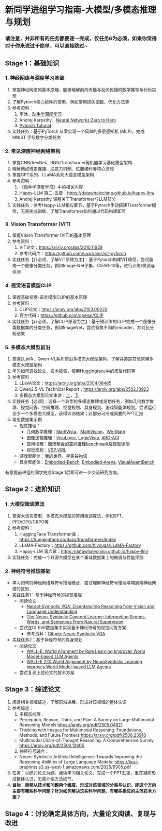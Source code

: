 # 新同学进组学习指南-大模型/多模态推理与规划

### 请注意，并非所有的任务都要逐一完成，仅任务6为必须，如果你觉得对于你来说过于简单，可以直接跳过~

## Stage 1：基础知识

### 1. 神经网络与深度学习基础
  1. 掌握神经网络的基本原理，能够理解前向传播与反向传播的数学推导与代码实现
  2. 了解Pytorch核心组件的使用，例如常用损失函数、优化方法等
  3. 参考资料：
     1. 李沐，[动手学深度学习](https://zh.d2l.ai/)
     2. Andrej Karpathy，[Neural Networks:Zero to Hero](https://www.youtube.com/watch?v=VMj-3S1tku0&list=PLAqhIrjkxbuWI23v9cThsA9GvCAUhRvKZ)
     3. [Pytorch Tutorial](https://docs.pytorch.org/tutorials/intro.html)
  4. 实践任务：基于PyTorch 从零实现一个简单的多层感知机 (MLP)，完成 MNIST 手写数字分类任务
   
### 2. 常见深度神经网络架构
   1. 掌握CNN/ResNet、RNN/Transformer等机器学习基础模型架构
   2. 理解诸如残差连接、注意力机制、位置编码等核心思想
   3. 掌握GPT系列、LLaMA系列大语言模型架构
   4. 参考资料：
      1. 《动手学深度学习》中的相关内容
      2. Happy-LLM 第二-五章：https://datawhalechina.github.io/happy-llm/ 
      3. Andrej Karpathy 课程关于Transformer与LLM部分
1. 实践任务：参考Happy-LLM相应章节，基于Pytorch手动搭建Transformer模型，无需完成训练，了解Transformer如何通过代码构建即可

### 3. Vision Transformer (ViT)
  1. 掌握Vision Transformer (ViT)的基本原理
  2. 参考资料：
      1. ViT论文：https://arxiv.org/abs/2010.11929
      2. 参考代码库：https://github.com/lucidrains/vit-pytorch
   3. 实践任务【非必须，了解ViT原理为主】：基于Pytorch构建ViT模型，尝试面向一个图像分类任务，例如Image-Net子集、CIFAR-10等，进行训练/微调与评测

### 4. 视觉语言模型CLIP
  1. 掌握基础视觉-语言模型CLIP的基本原理
  2. 参考资料：
     1. CLIP论文：https://arxiv.org/abs/2103.00020
     2. 官方代码：https://github.com/openai/CLIP
  4. 实践任务【非必须，了解CLIP原理为主】：基于预训练的CLIP完成一个图像分类数据集的分类任务，例如ImageNet，尝试替换不同的encoder，并对比分析结果

### 5. 多模态大模型前沿
  1. 掌握LLaVA、Qwen-VL系列前沿多模态大模型架构，了解并追踪其他常用多模态大模型架构
  2. 学习如何查找论文、技术报告，使用Huggingface中的模型代码等
  3. 参考资料：
     1. LLaVA论文：https://arxiv.org/abs/2304.08485
     2. Qwen2.5-VL Technical Report：https://arxiv.org/abs/2502.13923
     3. 多模态大模型论文串讲：[上](https://www.bilibili.com/video/BV1Vd4y1v77v/?spm_id_from=333.337.search-card.all.click)，[下](https://www.bilibili.com/video/BV1fA411Z772/?spm_id_from=333.337.search-card.all.click)
   4. 实践任务【必须】：选择一个典型的多模态推理或规划任务，例如几何数学推理、视觉问答、空间推理、视觉规划、具身规划、游戏智能体规划，尝试运行至少一个多模态大模型，获得评测结果；此部分可形成简要的PPT汇报
   5. 常用数据集示例
      - 视觉推理：
        - 几何数学推理：[MathVista](https://mathvista.github.io/)，[MathVision](https://mathllm.github.io/mathvision/)，[We-Math](https://we-math2.github.io/)
        - 图像逻辑推理：[VisuLogic](https://arxiv.org/pdf/2504.15279), [LogicVista](https://arxiv.org/pdf/2407.04973), [ARC-AGI](https://arcprize.org/arc-agi)
        - 空间推理：[商汤整合的空间推理benchmark及模型评测](https://arxiv.org/pdf/2508.13142)
        - 视觉规划：[VSP](https://arxiv.org/pdf/2407.01863),[VIRL](https://virl-platform.github.io/)
      - 游戏智能体：[我的世界](https://minedojo.org/)，[星露谷物语](https://arxiv.org/pdf/2507.07445)
      - 具身智能体：[Embodied-Bench](https://arxiv.org/pdf/2502.09560), [Embodied-Arena](https://arxiv.org/pdf/2509.15273), [VisualAgentBench](https://arxiv.org/abs/2408.06327)
        
有意提前进组的同学完成Stage 1后即可进一步交流研究方向。

## Stage 2：进阶知识
### 1. 大模型微调算法
1. 掌握大语言模型、多模态大模型的常用微调算法，例如SFT、PPO/DPO/GRPO等
2. 参考资料：
    1. HuggingFace Transformer库：https://huggingface.co/docs/transformers/index
    2. LLaMA-Factory：https://github.com/hiyouga/LLaMA-Factory
    3. Happy-LLM 第六章：https://datawhalechina.github.io/happy-llm/ 
3. 实践任务：完成一个开源大模型在某个垂域数据集上的微调与性能评测
  
### 2. 神经符号推理基础
  - 学习如何将神经网络与符号推理结合，尝试理解神经符号推理与端到端神经网络的区别
  - 实践任务1：基于神经符号的视觉推理
    - 阅读论文
      - [Neural-Symbolic VQA: Disentangling Reasoning from Vision and Language Understanding](https://arxiv.org/abs/1810.02338)
      - [The Neuro-Symbolic Concept Learner: Interpreting Scenes, Words, and Sentences From Natural Supervision](https://arxiv.org/abs/1904.12584)
    - 尝试在CLEVR数据集中实现基于神经符号的视觉问答方案
      - 参考资料：[Github: Neuro Symbolic VQA](https://github.com/nerdimite/neuro-symbolic-ai-soc)
  - 实践任务2：基于神经符号的具身规划
    - 阅读论文
      - [WALL-E: World Alignment by Rule Learning Improves World Model-based LLM Agents](https://arxiv.org/abs/2410.07484)
      - [WALL-E 2.0: World Alignment by NeuroSymbolic Learning improves World Model-based LLM Agents](https://arxiv.org/pdf/2504.15785)
    - 尝试复现上述论文的技术方案

## Stage 3：综述论文
1. 阅读相关领域综述，了解前沿进展，形成对该领域的整体认识
2. 参考综述：
    1. 多模态推理：
      - Perception, Reason, Think, and Plan: A Survey on Large Multimodal Reasoning Models https://arxiv.org/pdf/2505.04921
      - Thinking with Images for Multimodal Reasoning: Foundations, Methods, and Future Frontiers https://arxiv.org/pdf/2506.23918
      - Multimodal Chain-of-Thought Reasoning: A Comprehensive Survey https://arxiv.org/pdf/2503.12605
    2. 神经符号融合：
      - Neuro-Symbolic Artificial Intelligence: Towards Improving the Reasoning Abilities of Large Language Models: https://ijcai-preprints.s3.us-west-1.amazonaws.com/2025/8905.pdf
  1. 任务：以综述论文为纲，阅读学习相关论文，完成一个PPT汇报，重在凝练形成整体认识，无需介绍方法细节。
  2. **目标：能够从技术和问题两个维度，形成对该领域的分类与认识，即这个方向主要有哪些科学问题？针对如何解决这些科学问题，有哪些相应的主流技术方案？**

## Stage 4：讨论确定具体方向，大量论文阅读、复现与改进
